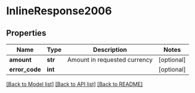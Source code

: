 # InlineResponse2006

## Properties
Name | Type | Description | Notes
------------ | ------------- | ------------- | -------------
**amount** | **str** | Amount in requested currency | [optional] 
**error_code** | **int** |  | [optional] 

[[Back to Model list]](../README.md#documentation-for-models) [[Back to API list]](../README.md#documentation-for-api-endpoints) [[Back to README]](../README.md)

